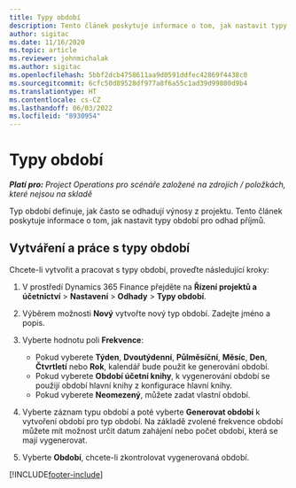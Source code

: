 ```yaml
---
title: Typy období
description: Tento článek poskytuje informace o tom, jak nastavit typy období pro odhad příjmů.
author: sigitac
ms.date: 11/16/2020
ms.topic: article
ms.reviewer: johnmichalak
ms.author: sigitac
ms.openlocfilehash: 5bbf2dcb4758611aa9d0591ddfec42869f4438c0
ms.sourcegitcommit: 6cfc50d89528df977a8f6a55c1ad39d99800d9b4
ms.translationtype: HT
ms.contentlocale: cs-CZ
ms.lasthandoff: 06/03/2022
ms.locfileid: "8930954"
---
```

# <a name="period-types"></a>Typy období

_**Platí pro:** Project Operations pro scénáře založené na zdrojích / položkách, které nejsou na skladě_

Typ období definuje, jak často se odhadují výnosy z projektu. Tento článek poskytuje informace o tom, jak nastavit typy období pro odhad příjmů. 

## <a name="create-and-work-with-period-types"></a>Vytváření a práce s typy období
Chcete-li vytvořit a pracovat s typy období, proveďte následující kroky:

1. V prostředí Dynamics 365 Finance přejděte na **Řízení projektů a účetnictví** > **Nastavení** > **Odhady** > **Typy období**.
2. Výběrem možnosti **Nový** vytvořte nový typ období. Zadejte jméno a popis.
3. Vyberte hodnotu poli **Frekvence**:

    - Pokud vyberete **Týden**, **Dvoutýdenní**, **Půlměsíční**, **Měsíc**, **Den**, **Čtvrtletí** nebo **Rok**, kalendář bude použit ke generování období. 
    - Pokud vyberete **Období účetní knihy**, k vygenerování období se použijí období hlavní knihy z konfigurace hlavní knihy.
    - Pokud vyberete **Neomezený**, můžete zadat vlastní období.
4. Vyberte záznam typu období a poté vyberte **Generovat období** k vytvoření období pro typ období. Na základě zvolené frekvence období můžete mít možnost určit datum zahájení nebo počet období, která se mají vygenerovat.
5. Vyberte **Období**, chcete-li zkontrolovat vygenerovaná období.



[!INCLUDE[footer-include](../includes/footer-banner.md)]